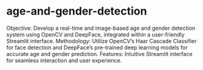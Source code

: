 # age-and-gender-detection
Objective:
  Develop a real-time and image-based age and gender detection system using OpenCV and DeepFace, integrated within a user-friendly Streamlit interface.
Methodology:
  Utilize OpenCV’s Haar Cascade Classifier for face detection and DeepFace’s pre-trained deep learning models for accurate age and gender prediction.
 Features:
  Intuitive Streamlit interface for seamless interaction and user experience.

